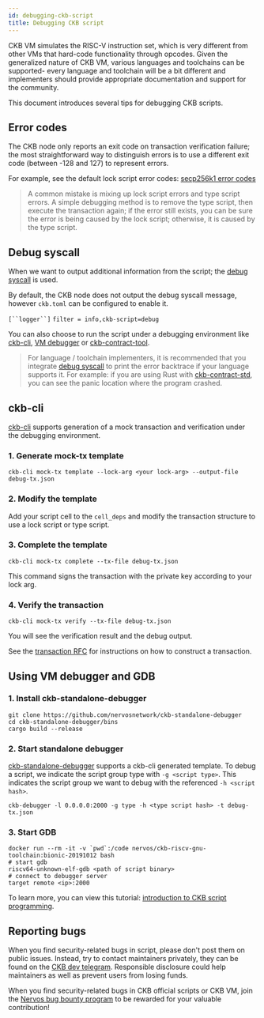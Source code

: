 ```yaml
---
id: debugging-ckb-script
title: Debugging CKB script
---
```

CKB VM simulates the RISC-V instruction set, which is very different from other VMs that hard-code functionality through opcodes. Given the generalized nature of CKB VM, various languages and toolchains can be supported- every language and toolchain will be a bit different and implementers should provide appropriate documentation and support for the community.

This document introduces several tips for debugging CKB scripts.


## Error codes

The CKB node only reports an exit code on transaction verification failure; the most straightforward way to distinguish errors is to use a different exit code (between -128 and 127) to represent errors.

For example, see the default lock script error codes: [secp256k1 error codes](https://github.com/nervosnetwork/ckb-system-scripts/wiki/Error-codes)

> A common mistake is mixing up lock script errors and type script errors. A simple debugging method is to remove the type script, then execute the transaction again; if the error still exists, you can be sure the error is being caused by the lock script; otherwise, it is caused by the type script.


## Debug syscall

When we want to output additional information from the script; the [debug syscall](https://github.com/nervosnetwork/rfcs/blob/master/rfcs/0009-vm-syscalls/0009-vm-syscalls.md#debug) is used.

By default, the CKB node does not output the debug syscall message, however `ckb.toml` can be configured to enable it.

`[``logger``]`
`filter = info,ckb-script=debug`

You can also choose to run the script under a debugging environment like [ckb-cli](https://github.com/nervosnetwork/ckb-cli), [VM debugger](https://github.com/xxuejie/ckb-standalone-debugger) or [ckb-contract-tool](https://github.com/jjyr/ckb-contract-tool).

> For language / toolchain implementers, it is recommended that you integrate [debug syscall](https://github.com/nervosnetwork/rfcs/blob/master/rfcs/0009-vm-syscalls/0009-vm-syscalls.md#debug) to print the error backtrace if your language supports it. For example: if you are using Rust with [ckb-contract-std](https://github.com/jjyr/ckb-contract-std), you can see the panic location where the program crashed.


## ckb-cli

[ckb-cli](https://github.com/nervosnetwork/ckb-cli) supports generation of a mock transaction and verification under the debugging environment.


### 1. Generate mock-tx template

```
ckb-cli mock-tx template --lock-arg <your lock-arg> --output-file debug-tx.json
```



### 2. Modify the template

Add your script cell to the `cell_deps` and modify the transaction structure to use a lock script or type script.


### 3. Complete the template

```
ckb-cli mock-tx complete --tx-file debug-tx.json
```


This command signs the transaction with the private key according to your lock arg.


### 4. Verify the transaction

```
ckb-cli mock-tx verify --tx-file debug-tx.json
```


You will see the verification result and the debug output.

See the [transaction RFC](https://github.com/nervosnetwork/rfcs/blob/master/rfcs/0022-transaction-structure/0022-transaction-structure.md) for instructions on how to construct a transaction.


## Using VM debugger and GDB

### 1. Install ckb-standalone-debugger

```
git clone https://github.com/nervosnetwork/ckb-standalone-debugger
cd ckb-standalone-debugger/bins
cargo build --release
```



### 2. Start standalone debugger

[ckb-standalone-debugger](https://github.com/xxuejie/ckb-standalone-debugger) supports a ckb-cli generated template. To debug a script, we indicate the script group type with `-g <script type>`. This indicates the script group we want to debug with the referenced `-h <script hash>`.


```
ckb-debugger -l 0.0.0.0:2000 -g type -h <type script hash> -t debug-tx.json
```



### 3. Start GDB

```
docker run --rm -it -v `pwd`:/code nervos/ckb-riscv-gnu-toolchain:bionic-20191012 bash
# start gdb
riscv64-unknown-elf-gdb <path of script binary>
# connect to debugger server
target remote <ip>:2000
```


To learn more, you can view this tutorial: [introduction to CKB script programming](https://xuejie.space/2019_07_05_introduction_to_ckb_script_programming_validation_model/).


## Reporting bugs

When you find security-related bugs in script, please don't post them on public issues. Instead, try to contact maintainers privately, they can be found on the [CKB dev telegram](https://t.me/nervos_ckb_dev). Responsible disclosure could help maintainers as well as prevent users from losing funds.

When you find security-related bugs in CKB official scripts or CKB VM, join the [Nervos bug bounty program](https://bounty.nervos.org/) to be rewarded for your valuable contribution!
